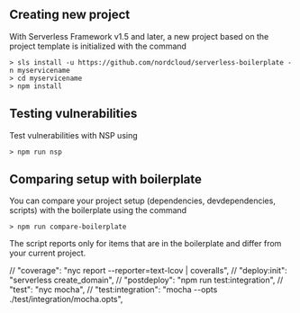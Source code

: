 ## Creating new project

With Serverless Framework v1.5 and later, a new project based on the project template is initialized with the command

```
> sls install -u https://github.com/nordcloud/serverless-boilerplate -n myservicename
> cd myservicename
> npm install
```

## Testing vulnerabilities

Test vulnerabilities with NSP using
```
> npm run nsp
```

## Comparing setup with boilerplate

You can compare your project setup (dependencies, devdependencies, scripts) with the boilerplate using the command

```
> npm run compare-boilerplate
```

The script reports only for items that are in the boilerplate and differ from your current project.

// "coverage": "nyc report --reporter=text-lcov | coveralls",
// "deploy:init": "serverless create_domain",
// "postdeploy": "npm run test:integration",
// "test": "nyc mocha",
// "test:integration": "mocha --opts ./test/integration/mocha.opts",